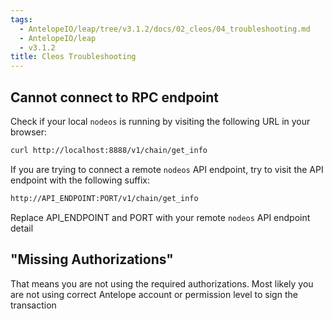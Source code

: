 ```yaml
---
tags:
  - AntelopeIO/leap/tree/v3.1.2/docs/02_cleos/04_troubleshooting.md
  - AntelopeIO/leap
  - v3.1.2
title: Cleos Troubleshooting
---
```


## Cannot connect to RPC endpoint

Check if your local `nodeos` is running by visiting the following URL in your browser:

```sh
curl http://localhost:8888/v1/chain/get_info
```

If you are trying to connect a remote `nodeos` API endpoint, try to visit the API endpoint with the following suffix:

```sh
http://API_ENDPOINT:PORT/v1/chain/get_info
```

Replace API_ENDPOINT and PORT with your remote `nodeos` API endpoint detail

## "Missing Authorizations"

That means you are not using the required authorizations. Most likely you are not using correct Antelope account or permission level to sign the transaction
